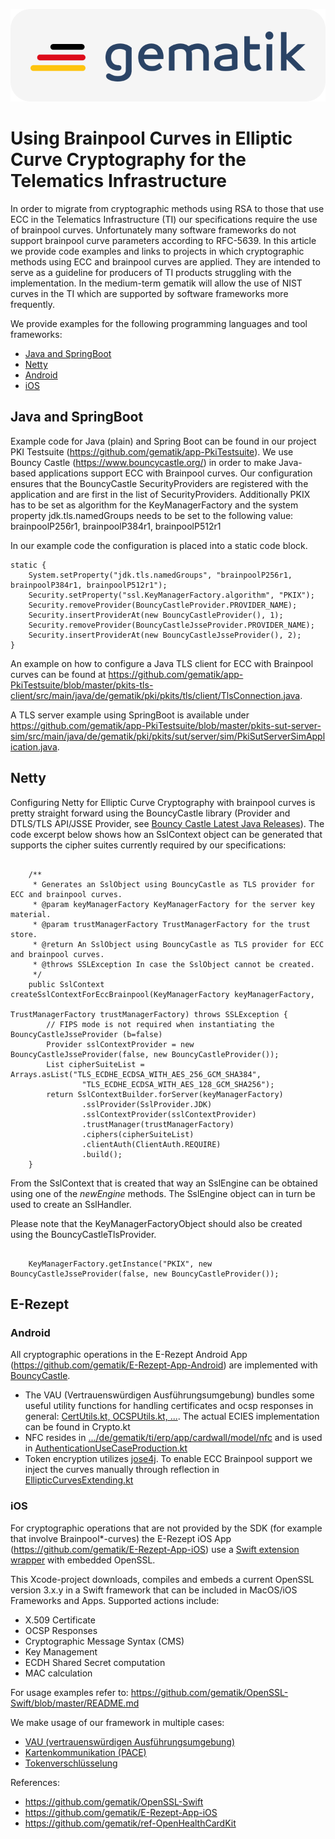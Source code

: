 ![gematik logo](images/gematik_logo.png)

# Using Brainpool Curves in Elliptic Curve Cryptography for the Telematics Infrastructure

In order to migrate from cryptographic methods using RSA to those that use ECC in the Telematics Infrastructure (TI) our specifications require the use of brainpool curves. Unfortunately many software frameworks do not support brainpool curve parameters according to RFC-5639. In this article we provide code examples and links to projects in which cryptographic methods using ECC and brainpool curves are applied. They are intended to serve as a guideline for producers of TI products struggling with the implementation. In the medium-term gematik will allow the use of NIST curves in the TI which are supported by software frameworks more frequently.

We provide examples for the following programming languages and tool frameworks:
- [Java and SpringBoot](#java-and-springboot)
- [Netty](#netty)
- [Android](#android)
- [iOS](#ios)

## Java and SpringBoot

Example code for Java (plain) and Spring Boot can be found in our project PKI Testsuite (https://github.com/gematik/app-PkiTestsuite). We use Bouncy Castle (https://www.bouncycastle.org/) in order to make Java-based applications support ECC with Brainpool curves. Our configuration ensures that the BouncyCastle SecurityProviders are registered with the application and are first in the list of SecurityProviders. Additionally PKIX has to be set as algorithm for the KeyManagerFactory and the system property jdk.tls.namedGroups needs to be set to the following value: brainpoolP256r1, brainpoolP384r1, brainpoolP512r1

In our example code the configuration is placed into a static code block.

    static {
        System.setProperty("jdk.tls.namedGroups", "brainpoolP256r1, brainpoolP384r1, brainpoolP512r1");
        Security.setProperty("ssl.KeyManagerFactory.algorithm", "PKIX");
        Security.removeProvider(BouncyCastleProvider.PROVIDER_NAME);
        Security.insertProviderAt(new BouncyCastleProvider(), 1);
        Security.removeProvider(BouncyCastleJsseProvider.PROVIDER_NAME);
        Security.insertProviderAt(new BouncyCastleJsseProvider(), 2);
    }

An example on how to configure a Java TLS client for ECC with Brainpool curves can be found at https://github.com/gematik/app-PkiTestsuite/blob/master/pkits-tls-client/src/main/java/de/gematik/pki/pkits/tls/client/TlsConnection.java.

A TLS server example using SpringBoot is available under https://github.com/gematik/app-PkiTestsuite/blob/master/pkits-sut-server-sim/src/main/java/de/gematik/pki/pkits/sut/server/sim/PkiSutServerSimApplication.java.

## Netty
Configuring Netty for Elliptic Curve Cryptography with brainpool curves is pretty straight forward using the BouncyCastle library (Provider and DTLS/TLS API/JSSE Provider, see [Bouncy Castle Latest Java Releases](https://www.bouncycastle.org/latest_releases.html)). The code excerpt below shows how an SslContext object can be generated that supports the cipher suites currently required by our specifications:

<pre><code>
    /**
     * Generates an SslObject using BouncyCastle as TLS provider for ECC and brainpool curves.
     * @param keyManagerFactory KeyManagerFactory for the server key material.
     * @param trustManagerFactory TrustManagerFactory for the trust store.
     * @return An SslObject using BouncyCastle as TLS provider for ECC and brainpool curves.
     * @throws SSLException In case the SslObject cannot be created.
     */
    public SslContext createSslContextForEccBrainpool(KeyManagerFactory keyManagerFactory,
                                                      TrustManagerFactory trustManagerFactory) throws SSLException {
        // FIPS mode is not required when instantiating the BouncyCastleJsseProvider (b=false)
        Provider sslContextProvider = new BouncyCastleJsseProvider(false, new BouncyCastleProvider());
        List<String> cipherSuiteList = Arrays.asList("TLS_ECDHE_ECDSA_WITH_AES_256_GCM_SHA384",
                "TLS_ECDHE_ECDSA_WITH_AES_128_GCM_SHA256");
        return SslContextBuilder.forServer(keyManagerFactory)
                .sslProvider(SslProvider.JDK)
                .sslContextProvider(sslContextProvider)
                .trustManager(trustManagerFactory)
                .ciphers(cipherSuiteList)
                .clientAuth(ClientAuth.REQUIRE)
                .build();
    }
</code></pre>

From the SslContext that is created that way an SslEngine can be obtained using one of the *newEngine* methods. The SslEngine object can in turn be used to create an SslHandler.

Please note that the KeyManagerFactoryObject should also be created using the BouncyCastleTlsProvider.

<pre><code>
    KeyManagerFactory.getInstance("PKIX", new BouncyCastleJsseProvider(false, new BouncyCastleProvider());
</code></pre>

## E-Rezept
### Android

All cryptographic operations in the E-Rezept Android App (https://github.com/gematik/E-Rezept-App-Android) are implemented with [BouncyCastle](https://www.bouncycastle.org/).

- The VAU (Vertrauenswürdigen Ausführungsumgebung) bundles some useful utility functions for handling certificates and ocsp responses in general: [CertUtils.kt, OCSPUtils.kt, ...](https://github.com/gematik/E-Rezept-App-Android/tree/master/android/src/main/java/de/gematik/ti/erp/app/vau). The actual ECIES implementation can be found in Crypto.kt
- NFC resides in [.../de/gematik/ti/erp/app/cardwall/model/nfc](https://github.com/gematik/E-Rezept-App-Android/tree/master/android/src/main/java/de/gematik/ti/erp/app/cardwall/model/nfc) and is used in [AuthenticationUseCaseProduction.kt](https://github.com/gematik/E-Rezept-App-Android/blob/master/android/src/main/java/de/gematik/ti/erp/app/cardwall/usecase/AuthenticationUseCaseProduction.kt)
- Token encryption utilizes [jose4j](https://bitbucket.org/b_c/jose4j/wiki/Home). To enable ECC Brainpool support we inject the curves manually through reflection in [EllipticCurvesExtending.kt](https://github.com/gematik/E-Rezept-App-Android/blob/master/android/src/main/java/de/gematik/ti/erp/app/idp/EllipticCurvesExtending.kt)

### iOS
For cryptographic operations that are not provided by the SDK (for example that involve Brainpool*-curves) the E-Rezept iOS App (https://github.com/gematik/E-Rezept-App-iOS) use a [Swift extension wrapper](https://github.com/gematik/OpenSSL-Swift) with embedded OpenSSL.

This Xcode-project downloads, compiles and embeds a current OpenSSL version 3.x.y in a Swift framework that can be included in MacOS/iOS Frameworks and Apps. Supported actions include:
- X.509 Certificate
- OCSP Responses
- Cryptographic Message Syntax (CMS)
- Key Management
- ECDH Shared Secret computation
- MAC calculation

For usage examples refer to: https://github.com/gematik/OpenSSL-Swift/blob/master/README.md

We make usage of our framework in multiple cases:
- [VAU (vertrauenswürdigen Ausführungsumgebung)](https://github.com/gematik/E-Rezept-App-iOS/blob/master/Sources/VAU/internal/VAUCrypto.swift)
- [Kartenkommunikation (PACE)](https://github.com/gematik/ref-OpenHealthCardKit/blob/master/Sources/HealthCardControl/SecureMessaging/KeyAgreement.swift)
- [Tokenverschlüsselung](https://github.com/gematik/E-Rezept-App-iOS/blob/master/Sources/IDP/internal/IDPCrypto.swift)

References:
- https://github.com/gematik/OpenSSL-Swift
- https://github.com/gematik/E-Rezept-App-iOS
- https://github.com/gematik/ref-OpenHealthCardKit
